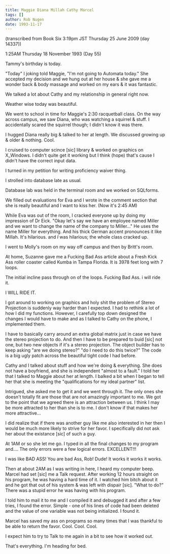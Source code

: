 ```yaml
---
title: Maggie Diana Millah Cathy Marcel
tags: []
author: Rob Nugen
date: 1993-11-17
---
```


<!-- tags: -->
<!-- events: -->
<!-- people: Maggie, Diana, Cathy, Marcel -->
<!-- locations: Univeristy of Houston -->
<p class="note">(transcribed from Book Six 3:19pm JST Thursday 25 June 2009 (day 14337))</p>

<p class="date">1:25AM Thursday 18 November 1993 (Day 55)</p>

<p>Tammy's birthday is today.</p>

<p>&quot;Today&quot; I joking told Maggie, &quot;I'm not going to Automata today.&quot; She
accepted my decision and we hung out at her house &amp; she gave me a wonder back &amp; body
massage and worked on my ears &amp; it was fantastic.</p>

<p>We talked a lot about Cathy and my relationship in general right now.</p>

<p>Weather wise today was beautiful.</p>

<p>We went to school in time for Maggie's 2:30 racquetball class.  On the way across campus, we saw
Diana, who was watching a squirrel &amp; stuff.  I accidentally scared the squirrel though; I didn't
know it was there.</p>

<p>I hugged Diana really big &amp; talked to her at length.  We discussed growing up &amp; older
&amp; nothing.  Cool.</p>

<p>I cruised to computer scince [sic] library &amp; worked on graphics on X_Windows.  I didn't
quite get it working but I think (hope) that's cause I didn't have the correct input data.</p>

<p>I turned in my petition for writing proficiency waiver thing.</p>

<p>I strolled into database late as usual.</p>

<p>Database lab was held in the terminal room and we worked on SQLforms.</p>

<p>We filled out evaluations for Eva and I wrote in the comment section that she is really
beautiful and I want to kiss her.  (Now it's 2:45 AM)</p>

<p>While Eva was out of the room, I cracked everyone up by doing my impression of Dr
Eick. &quot;Okay let's say we have an employee named Miller and we want to change the name of the
company to Miller...&quot; He uses the name Miller for everything.  And his thick German accent
pronounces it like Millah.  It's hilarious.  and <em>I</em> was hilarious; the whole class cracked
up.</p>

<p>I went to Molly's room on my way off campus and then by Britt's room.</p>

<p>At home, Suzanne gave me a Fucking Bad Ass article about a Fresh Kick Ass roller coaster called
Kumba in Tampa Florida.  It is 3978 feet long with 7 loops.</p>

<p>The initial incline pass through on of the loops.  Fucking Bad Ass.  i will ride it.</p>

<p>I WILL RIDE IT.</p>

<p>I got around to working on graphics and holy shit the problem of Stereo Projection is suddenly
way harder than I expected.  I had to rethink a lot of how I did my functions.  However, I
carefully top down designed the changes I would have to make and as I talked to Cathy on the phone,
I implemented them.</p>

<p>I have to basically carry around an extra global matrix just in case we have the stereo
projection to do.  And then I have to be prepared to buid [sic] not one, but two new objects if
it's a stereo projection.  The object builder has to keep asking &quot;are we doing stereo?&quot;
&quot;do I need to do this twice?&quot;  The code is a big ugly patch across the beautiful tight
code I had before.</p>

<p>Cathy and I talked about stuff and how we're doing &amp; everything.  She does not have a
boyfriend, and she is independent &quot;almost to a fault.&quot;  I told her that I talked to
Maggie about her at length.  I balked a bit when I began to tell her that she is meeting the
&quot;qualifications for my ideal partner&quot; list.</p>

<p>Intrigued, she asked me to get it and we went through it.  The only ones she doesn't totally fit
are those that are not amazingly important to me.  We got to the point that we agreed there is an
attraction between us.  I think I may be more attracted to her than she is to me.  I don't know if
that makes her more attractive...</p>

<p>I did realize that if there was another guy like me also interested in her then I would be much
more likely to strive for her favor.  I specifically did not ask her about the existance [sic] of
such a guy.</p>

<p>At 1AM or so she let me go.  I typed in all the final changes to my program and.... The only
errors were a few logical errors.  EXCELLENT!!!</p>

<p>I was like BAD ASS!  You are bad Ass, Rob!  Dude!  It works it works it works.</p>

<p>Then at about 2AM as I was writing in here, I heard my computer beep.  Marcel had set [sic] me a
Talk request.  After working 12 hours straight on his program, he was having a hard time of it.  I
watched him bitch about it and he got that out of his system &amp; was left with dispair [sic].
&quot;What to do?&quot; There was a stupid error he was having with his program.</p>

<p>I told him to mail it to me and I compiled it and debugged it and after a few tries, I found the
error.  Simple - one of his lines of code had been deleted and the value of one variable was not
being initialized.  I found it.</p>

<p>Marcel has saved my ass on programs so many times that I was thankful to be able to return the
favor.  Cool.  Cool.  Cool.</p>

<p>I expect him to try to Talk to me again in a bit to see how it worked out.</p>

<p>That's everything.  I'm heading for bed.</p>

